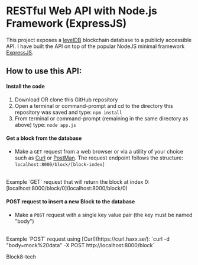# RESTful Web API with Node.js Framework (ExpressJS)

This project exposes a [levelDB](https://github.com/Level/level) blockchain database to a publicly accessible API.
I have built the API on top of the popular NodeJS minimal framework [ExpressJS](https://expressjs.com/). 


## How to use this API:

#### Install the code
1. Download OR clone this GitHub repository
2. Open a terminal or command-prompt and cd to the directory this repository was saved and type: `npm install`
3. From terminal or command-prompt (remaining in the same directory as above) type: `node app.js`


#### Get a block from the database
* Make a `GET` request from a web browser or via a utility of your choice such as [Curl](https://curl.haxx.se/) or [PostMan](https://www.getpostman.com/).
The request endpoint follows the structure: `localhost:8000/block/[block-index]`
<br/>
Example `GET` request that will return the block at index 0: [localhost:8000/block/0](localhost:8000/block/0)
<br />

#### POST request to insert a new Block to the database

* Make a `POST` request with a single key value pair (the key must be named "body")
<br />
Example `POST` request using [Curl](https://curl.haxx.se/): `curl -d "body=mock%20data" -X POST http://localhost:8000/block`

Block8-tech